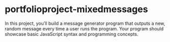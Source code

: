 # portfolioproject-mixedmessages
In this project, you’ll build a message generator program that outputs a new, random message every time a user runs the program. Your program should showcase basic JavaScript syntax and programming concepts.
